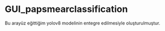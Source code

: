 # GUI_papsmearclassification
Bu arayüz eğittiğim yolov8 modelinin entegre edilmesiyle oluşturulmuştur.
